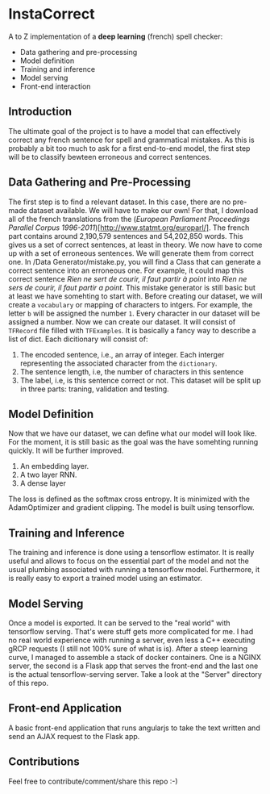 # InstaCorrect
A to Z implementation of a **deep learning** (french) spell checker:
* Data gathering and pre-processing
* Model definition
* Training and inference
* Model serving
* Front-end interaction

## Introduction
The ultimate goal of the project is to have a model that can effectively correct any french sentence for spell and grammatical mistakes. As this is probably a bit too much to ask for a first end-to-end model, the first step will be to classify bewteen erroneous and correct sentences.

## Data Gathering and Pre-Processing
The first step is to find a relevant dataset. In this case, there are no pre-made dataset available. We will have to make our own! For that, I download all of the french translations from the (*European Parliament Proceedings Parallel Corpus 1996-2011*)[http://www.statmt.org/europarl/]. The french part contains around 2,190,579 sentences and 54,202,850 words. 
This gives us a set of correct sentences, at least in theory. We now have to come up with a set of erroneous sentences. We will generate them from correct one. In /Data Generator/mistake.py, you will find a Class that can generate a correct sentence into an erroneous one.
For example, it could map this correct sentence *Rien ne sert de courir, il faut partir à point* into *Rien ne sers de courir, il faut partir a point*. This mistake generator is still basic but at least we have somehting to start with.
Before creating our dataset, we will create a `vocabulary` or mapping of characters to intgers. For example, the letter `b` will be assigned the number `1`. Every character in our dataset will be assigned a number.
Now we can create our dataset. It will consist of `TFRecord` file filled with `TFExamples`. It is basically a fancy way to describe a list of dict. Each dicitionary will consist of:
1. The encoded sentence, i.e., an array of integer. Each interger representing the associated character from the `dictionary`. 
2. The sentence length, i.e, the number of characters in this sentence
3. The label, i.e, is this sentence correct or not.
This dataset will be split up in three parts: traning, validation and testing.

## Model Definition
Now that we have our dataset, we can define what our model will look like. For the moment, it is still basic as the goal was the have somehting running quickly. It will be further improved.
1. An embedding layer. 
2. A two layer RNN. 
3. A dense layer

The loss is defined as the softmax cross entropy. It is minimized with the AdamOptimizer and gradient clipping. The model is built using tensorflow.

## Training and Inference
The training and inference is done using a tensorflow estimator. It is really useful and allows to focus on the essential part of the model and not the usual plumbing associated with running a tensorflow model. Furthermore, it is really easy to export a trained model using an estimator.

## Model Serving
Once a model is exported. It can be served to the "real world" with tensorflow serving. That's were stuff gets more complicated for me. I had no real world experience with running a server, even less a C++ executing gRCP requests (I still not 100% sure of what is is). After a steep learning curve, I managed to assemble a stack of docker containers. One is a NGINX server, the second is a Flask app that serves the front-end and the last one is the actual tensorflow-serving server. Take a look at the "Server" directory of this repo. 

## Front-end Application
A basic front-end application that runs angularjs to take the text written and send an AJAX request to the Flask app. 

## Contributions
Feel free to contribute/comment/share this repo :-)
